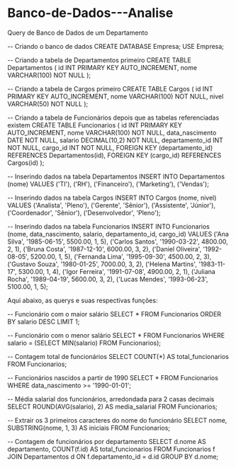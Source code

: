 # Banco-de-Dados---Analise
Query de Banco de Dados de um Departamento

-- Criando o banco de dados 
CREATE DATABASE Empresa; 
USE Empresa;

-- Criando a tabela de Departamentos primeiro 
CREATE TABLE Departamentos ( 
    id INT PRIMARY KEY AUTO_INCREMENT, 
    nome VARCHAR(100) NOT NULL 
);

-- Criando a tabela de Cargos primeiro 
CREATE TABLE Cargos ( 
    id INT PRIMARY KEY AUTO_INCREMENT, 
    nome VARCHAR(100) NOT NULL, 
    nivel VARCHAR(50) NOT NULL 
);

-- Criando a tabela de Funcionários depois que as tabelas referenciadas existem 
CREATE TABLE Funcionarios ( 
    id INT PRIMARY KEY AUTO_INCREMENT, 
    nome VARCHAR(100) NOT NULL, 
    data_nascimento DATE NOT NULL, 
    salario DECIMAL(10,2) NOT NULL, 
    departamento_id INT NOT NULL, 
    cargo_id INT NOT NULL, 
    FOREIGN KEY (departamento_id) REFERENCES Departamentos(id), 
    FOREIGN KEY (cargo_id) REFERENCES Cargos(id) 
);

-- Inserindo dados na tabela Departamentos 
INSERT INTO Departamentos (nome) VALUES 
('TI'), 
('RH'), 
('Financeiro'), 
('Marketing'), 
('Vendas');

-- Inserindo dados na tabela Cargos 
INSERT INTO Cargos (nome, nivel) VALUES 
('Analista', 'Pleno'), 
('Gerente', 'Sênior'), 
('Assistente', 'Júnior'), 
('Coordenador', 'Sênior'), 
('Desenvolvedor', 'Pleno');

-- Inserindo dados na tabela Funcionarios 
INSERT INTO Funcionarios (nome, data_nascimento, salario, departamento_id, cargo_id) VALUES 
('Ana Silva', '1985-06-15', 5500.00, 1, 5), 
('Carlos Santos', '1990-03-22', 4800.00, 2, 1), 
('Bruna Costa', '1987-12-10', 6000.00, 3, 2), 
('Daniel Oliveira', '1992-08-05', 5200.00, 1, 5), 
('Fernanda Lima', '1995-09-30', 4500.00, 2, 3), 
('Gustavo Souza', '1980-01-25', 7000.00, 3, 2), 
('Helena Martins', '1983-11-17', 5300.00, 1, 4), 
('Igor Ferreira', '1991-07-08', 4900.00, 2, 1), 
('Juliana Rocha', '1989-04-19', 5600.00, 3, 2), 
('Lucas Mendes', '1993-06-23', 5100.00, 1, 5);



Aqui abaixo, as querys e suas respectivas funções:

-- Funcionário com o maior salário
SELECT * 
FROM Funcionarios 
ORDER BY salario DESC 
LIMIT 1;

-- Funcionário com o menor salário
SELECT * 
FROM Funcionarios 
WHERE salario = (SELECT MIN(salario) FROM Funcionarios);

-- Contagem total de funcionários
SELECT COUNT(*) AS total_funcionarios FROM Funcionarios;

-- Funcionários nascidos a partir de 1990
SELECT * 
FROM Funcionarios 
WHERE data_nascimento >= '1990-01-01';

-- Média salarial dos funcionários, arredondada para 2 casas decimais
SELECT ROUND(AVG(salario), 2) AS media_salarial FROM Funcionarios;

-- Extrair os 3 primeiros caracteres do nome do funcionário
SELECT nome, SUBSTRING(nome, 1, 3) AS iniciais FROM Funcionarios;

-- Contagem de funcionários por departamento
SELECT d.nome AS departamento, COUNT(f.id) AS total_funcionarios
FROM Funcionarios f
JOIN Departamentos d ON f.departamento_id = d.id
GROUP BY d.nome;

